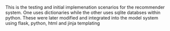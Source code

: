 
This is the testing and initial implemenation scenarios for the recommender system. One uses dictionaries while the other uses sqlite databses within python. These were later modified and integrated into the model system using flask, python, html and jinja templating
